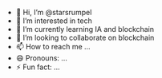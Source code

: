 - 👋 Hi, I’m @starsrumpel
- 👀 I’m interested in tech
- 🌱 I’m currently learning IA and blockchain
- 💞️ I’m looking to collaborate on blockchain
- 📫 How to reach me ...
- 😄 Pronouns: ...
- ⚡ Fun fact: ...

<!---
starsrumpel/starsrumpel is a ✨ special ✨ repository because its `README.md` (this file) appears on your GitHub profile.
--->
